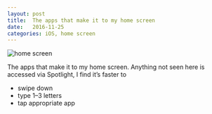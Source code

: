 ```yaml
---
layout: post
title:  The apps that make it to my home screen
date:   2016-11-25
categories: iOS, home screen
---
```

![home screen]({{site.baseurl}}/images/2016-11-25-ios-home-screen.png)

The apps that make it to my home screen. Anything not seen here is accessed via Spotlight, I find it’s faster to

- swipe down
- type 1–3 letters
- tap appropriate app
